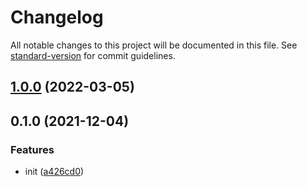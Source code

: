 # Changelog

All notable changes to this project will be documented in this file. See [standard-version](https://github.com/conventional-changelog/standard-version) for commit guidelines.

## [1.0.0](https://github.com/BlackGlory/pass/compare/v0.1.0...v1.0.0) (2022-03-05)

## 0.1.0 (2021-12-04)


### Features

* init ([a426cd0](https://github.com/BlackGlory/pass/commit/a426cd0dbe3e83aaeb2cb7cdc207574be4f74855))
